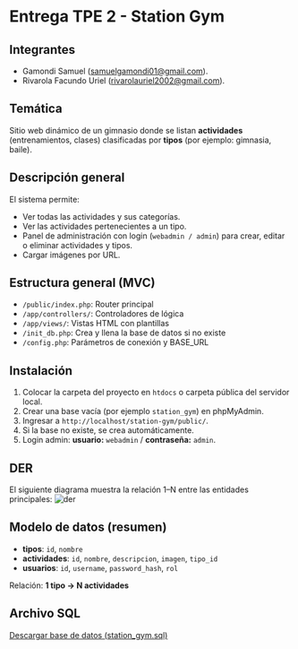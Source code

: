 # Entrega TPE 2 - Station Gym

## Integrantes
- Gamondi Samuel (samuelgamondi01@gmail.com).
- Rivarola Facundo Uriel (rivarolauriel2002@gmail.com).

## Temática
Sitio web dinámico de un gimnasio donde se listan **actividades** (entrenamientos, clases) clasificadas por **tipos** (por ejemplo: gimnasia, baile).

## Descripción general
El sistema permite:
- Ver todas las actividades y sus categorías.
- Ver las actividades pertenecientes a un tipo.
- Panel de administración con login (`webadmin / admin`) para crear, editar o eliminar actividades y tipos.
- Cargar imágenes por URL.

## Estructura general (MVC)
- `/public/index.php`: Router principal 
- `/app/controllers/`: Controladores de lógica
- `/app/views/`: Vistas HTML con plantillas 
- `/init_db.php`: Crea y llena la base de datos si no existe
- `/config.php`: Parámetros de conexión y BASE_URL

## Instalación
1. Colocar la carpeta del proyecto en `htdocs` o carpeta pública del servidor local.
2. Crear una base vacía (por ejemplo `station_gym`) en phpMyAdmin.
3. Ingresar a `http://localhost/station-gym/public/`.
4. Si la base no existe, se crea automáticamente.
5. Login admin: **usuario:** `webadmin` / **contraseña:** `admin`.

## DER
El siguiente diagrama muestra la relación 1–N entre las entidades principales:
![der](https://github.com/user-attachments/assets/f725c1b6-fc5d-4e57-9fff-0162e23b2911)


## Modelo de datos (resumen)
- **tipos**: `id`, `nombre`
- **actividades**: `id`, `nombre`, `descripcion`, `imagen`, `tipo_id`
- **usuarios**: `id`, `username`, `password_hash`, `rol`

Relación: **1 tipo → N actividades**

## Archivo SQL

[Descargar base de datos (station_gym.sql)](station_gym_db.sql)
